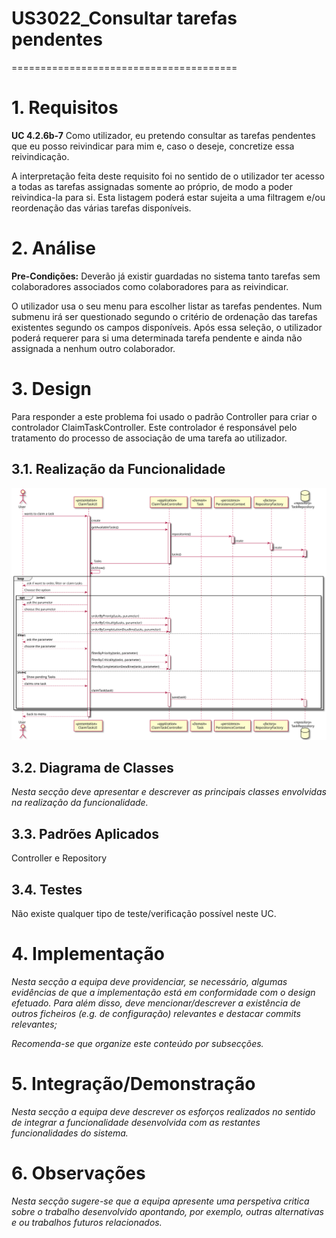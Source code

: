# US3022_Consultar tarefas pendentes

=======================================


# 1. Requisitos

**UC 4.2.6b-7** Como utilizador, eu pretendo consultar as tarefas pendentes que eu posso reivindicar para mim e, caso o deseje, concretize essa reivindicação.

A interpretação feita deste requisito foi no sentido de o utilizador ter acesso a todas as tarefas assignadas somente ao próprio, de modo a poder reivindica-la para si. Esta listagem poderá estar sujeita a uma filtragem e/ou reordenação das várias tarefas disponíveis.

# 2. Análise

**Pre-Condições:** Deverão já existir guardadas no sistema tanto tarefas sem colaboradores associados como colaboradores para as reivindicar.

O utilizador usa o seu menu para escolher listar as tarefas pendentes. Num submenu irá ser questionado segundo o critério de ordenação das tarefas existentes segundo os campos disponíveis. Após essa seleção, o utilizador poderá requerer para si uma determinada tarefa pendente e ainda não assignada a nenhum outro colaborador.

# 3. Design

Para responder a este problema foi usado o padrão Controller para criar o controlador ClaimTaskController. Este controlador é responsável pelo tratamento do processo de associação de uma tarefa ao utilizador.

## 3.1. Realização da Funcionalidade

![US3022 SD](US3022_SD.svg)

## 3.2. Diagrama de Classes

*Nesta secção deve apresentar e descrever as principais classes envolvidas na realização da funcionalidade.*

## 3.3. Padrões Aplicados

Controller e Repository

## 3.4. Testes

Não existe qualquer tipo de teste/verificação possível neste UC.

# 4. Implementação

*Nesta secção a equipa deve providenciar, se necessário, algumas evidências de que a implementação está em conformidade com o design efetuado. Para além disso, deve mencionar/descrever a existência de outros ficheiros (e.g. de configuração) relevantes e destacar commits relevantes;*

*Recomenda-se que organize este conteúdo por subsecções.*

# 5. Integração/Demonstração

*Nesta secção a equipa deve descrever os esforços realizados no sentido de integrar a funcionalidade desenvolvida com as restantes funcionalidades do sistema.*

# 6. Observações

*Nesta secção sugere-se que a equipa apresente uma perspetiva critica sobre o trabalho desenvolvido apontando, por exemplo, outras alternativas e ou trabalhos futuros relacionados.*
